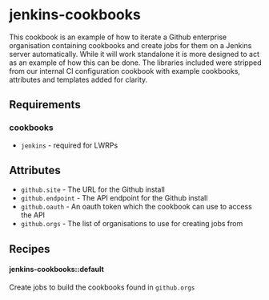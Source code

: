jenkins-cookbooks
=================
This cookbook is an example of how to iterate a Github enterprise organisation containing 
cookbooks and create jobs for them on a Jenkins server automatically. While it will work
standalone it is more designed to act as an example of how this can be done. The libraries
included were stripped from our internal CI configuration cookbook with example cookbooks, 
attributes and templates added for clarity.

Requirements
------------
### cookbooks
- `jenkins` - required for LWRPs

Attributes
----------

- `github.site` - The URL for the Github install
- `github.endpoint` - The API endpoint for the Github install
- `github.oauth` - An oauth token which the cookbook can use to access the API
- `github.orgs` - The list of organisations to use for creating jobs from

Recipes
-------
#### jenkins-cookbooks::default
Create jobs to build the cookbooks found in `github.orgs`
